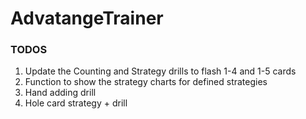 # AdvatangeTrainer

### TODOS
1. Update the Counting and Strategy drills to flash 1-4 and 1-5 cards
2. Function to show the strategy charts for defined strategies
3. Hand adding drill
4. Hole card strategy + drill

